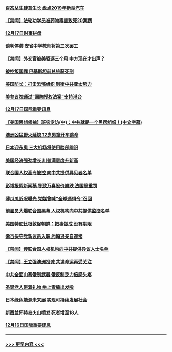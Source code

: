 #### [百态丛生肆意生长 盘点2019年新型汽车](../pages/prog202/a102731663.md?t=12180811) 
#### [【禁闻】法轮功学员被药物毒害致死20案例](../pages/prog202/a102731648.md?t=12180811) 
#### [12月17日时事拼盘](../pages/prog202/a102731589.md?t=12180811) 
#### [谈判停滞 安省中学教师将第三次罢工](../pages/prog202/a102731565.md?t=12180811) 
#### [【禁闻】外交官被美驱逐三个月 中方现在才出声？](../pages/prog202/a102731548.md?t=12180811) 
#### [被控叛国罪 巴基斯坦前总统获死刑](../pages/prog202/a102731435.md?t=12180811) 
#### [美国防长：打击恐怖组织 制衡中共亚太势力](../pages/prog202/a102731419.md?t=12180811) 
#### [美参议院通过“国防授权法案”支持港台](../pages/prog202/a102731407.md?t=12180811) 
#### [12月17日国际重要讯息](../pages/prog202/a102731240.md?t=12180811) 
#### [【美国思想领袖】班农专访(中)：中共就是一个黑帮组织！(中文字幕)](../pages/prog202/a102729959.md?t=12180811) 
#### [澳洲凶猛野火延烧 12岁男童开车逃命](../pages/prog202/a102731181.md?t=12180811) 
#### [日本迎东奥 三大机场将使用脸部辨识](../pages/prog202/a102731092.md?t=12180811) 
#### [美国经济强劲增长 川普满意度升新高](../pages/prog202/a102731052.md?t=12180811) 
#### [联合国人权高专被控 向中共提供异见者名单](../pages/prog202/a102731045.md?t=12180811) 
#### [彭博报假新闻稿 导致万喜股价崩跌 法国祭重罚](../pages/prog202/a102730937.md?t=12180811) 
#### [薄瓜瓜近况曝光 党媒曾喊“全球通缉令”召回](../pages/prog202/a102730850.md?t=12180811) 
#### [前雇员大爆联合国黑幕 人权机构向中共提供监控名单](../pages/prog202/a102730609.md?t=12180811) 
#### [美国特使比根敦促朝鲜：把事做成 没有期限](../pages/prog202/a102730625.md?t=12180811) 
#### [逾百保守党新议员入职  约翰逊亲自迎接](../pages/prog202/a102730778.md?t=12180811) 
#### [【禁闻】传联合国人权机构向中共提供异议人士名单](../pages/prog202/a102730747.md?t=12180811) 
#### [【禁闻】王立强澳洲投诚 共谍命运再受关注](../pages/prog202/a102730693.md?t=12180811) 
#### [中共全面山寨俄制武器 俄反制乏力倍感头疼](../pages/prog202/a102730668.md?t=12180811) 
#### [圣诞老人带着礼物 坐上雪橇出发啦](../pages/prog202/a102730635.md?t=12180811) 
#### [日本绿色能源未来展 实现可持续发展社会](../pages/prog202/a102730564.md?t=12180811) 
#### [新西兰怀特岛火山喷发 死者增至18人](../pages/prog202/a102730589.md?t=12180811) 
#### [12月16日国际重要讯息](../pages/prog202/a102730413.md?t=12180811) 

----
#### [ >>> 更早内容 <<< ](../indexes/prog202-earlier.md)
